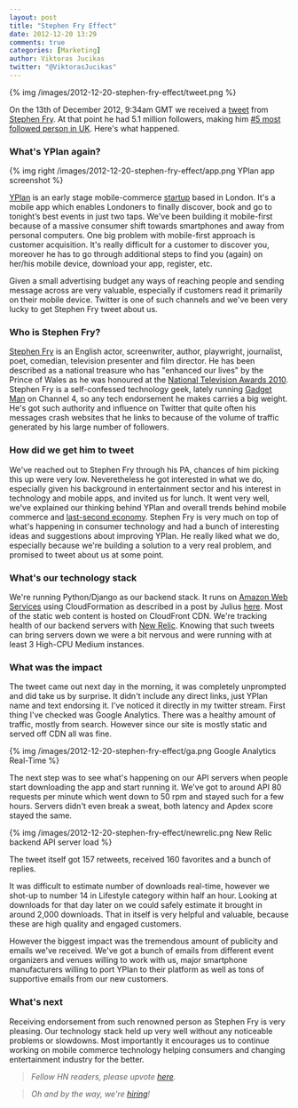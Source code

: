 ```yaml
---
layout: post
title: "Stephen Fry Effect"
date: 2012-12-20 13:29
comments: true
categories: [Marketing]
author: Viktoras Jucikas
twitter: "@ViktorasJucikas"
---
```



{% img /images/2012-12-20-stephen-fry-effect/tweet.png %}

On the 13th of December 2012, 9:34am GMT we received a [tweet](https://twitter.com/stephenfry/status/279157424642994177) 
from [Stephen Fry](http://en.wikipedia.org/wiki/Stephen_Fry). At that point he had 5.1 million followers, making him [#5 most followed person in
UK](http://twitaholic.com/top100/followers/). Here's what happened.

<!-- more -->

### What's YPlan again? 

{% img right /images/2012-12-20-stephen-fry-effect/app.png YPlan app screenshot %}

[YPlan](https://yplanapp.com) is an early stage mobile-commerce [startup](https://yplanapp.com) based in London. 
It's a mobile app which enables Londoners to finally discover, book and go to tonight’s best events in just two taps.
We've been building it mobile-first because of a massive consumer shift towards smartphones 
and away from personal computers. One big problem with mobile-first approach is customer acquisition. 
It's really difficult for a customer to discover you, moreover he has to go through additional
steps to find you (again) on her/his mobile device, download your app, register, etc. 

Given a small advertising budget any ways of reaching people and sending message across are very valuable, 
especially if customers read it primarily on their mobile device. Twitter is one of such channels
and we've been very lucky to get Stephen Fry tweet about us.

### Who is Stephen Fry?

[Stephen Fry](http://en.wikipedia.org/wiki/Stephen_Fry) is an English actor, screenwriter, author, playwright,
journalist, poet, comedian, television presenter and film director. He has been described as a national treasure
who has "enhanced our lives" by the Prince of Wales as he was honoured at the [National Television
Awards 2010](http://www.telegraph.co.uk/culture/tvandradio/7039549/Stephen-Fry-is-a-national-treasure-says-Prince-Charles.html).
Stephen Fry is a self-confessed technology geek, lately running [Gadget Man](http://www.channel4.com/programmes/stephen-fry-gadget-man) on Channel 4, so
any tech endorsement he makes carries a big weight. He's got such authority and influence on Twitter 
that quite often his messages crash websites that he links to
because of the volume of traffic generated by his large number of followers.

### How did we get him to tweet

We've reached out to Stephen Fry through his PA, chances of him picking this up were very low. Neveretheless
he got interested in what we do, especially given his background in entertainment sector and his interest
in technology and mobile apps, and invited us for lunch. It went very well, we've explained our thinking 
behind YPlan and overall trends behind mobile commerce and [last-second economy](http://www.forbes.com/sites/bruceupbin/2012/12/14/winners-and-losers-in-the-last-second-economy/). 
Stephen Fry is very much on top of what's happening in consumer technology and had a bunch of interesting ideas and suggestions about
improving YPlan. He really liked what we do, especially because we're building a solution to a very real problem, 
and promised to tweet about us at some point.

### What's our technology stack

We're running Python/Django as our backend stack. It runs on [Amazon Web Services](https://aws.amazon.com/) using
CloudFormation as described in a post by Julius [here](/blog/2012/12/05/reusable-infrastructure-the-aws-cloudformation-way/). 
Most of the static web content is hosted on CloudFront CDN. We're tracking health of our backend servers with [New Relic](http://newrelic.com).
Knowing that such tweets can bring servers down we were a bit nervous and were running with at least 3 High-CPU Medium instances.

### What was the impact

The tweet came out next day in the morning, it was completely unprompted and did take us by surprise. 
It didn't include any direct links, just YPlan name and text endorsing it. I've noticed it directly in my twitter stream. 
First thing I've checked was Google Analytics. There was a healthy amount of
traffic, mostly from search. However since our site is mostly static and served off CDN all was fine.

{% img /images/2012-12-20-stephen-fry-effect/ga.png Google Analytics Real-Time %}

The next step was to see what's happening on our API servers when people start downloading the app and start running it. We've got to 
around API 80 requests per minute which went down to 50 rpm and stayed such for a few hours. Servers didn't even break
a sweat, both latency and Apdex score stayed the same.

{% img /images/2012-12-20-stephen-fry-effect/newrelic.png New Relic backend API server load %}

The tweet itself got 157 retweets, received 160 favorites and a bunch of replies.

It was difficult to estimate number of downloads real-time, however we shot-up to number 14 in Lifestyle category within 
half an hour. Looking at downloads for that day later on we could safely estimate it brought in around 2,000 downloads. 
That in itself is very helpful and valuable, because these are high quality and engaged customers.

However the biggest impact was the tremendous amount of publicity and emails we've received. We've got a bunch of emails
from different event organizers and venues willing to work with us, major smartphone manufacturers willing to port YPlan 
to their platform as well as tons of supportive emails from our new customers.

### What's next

Receiving endorsement from such renowned person as Stephen Fry is very pleasing. Our technology stack held up 
very well without any noticeable problems or slowdowns. Most importantly it encourages us to continue working
on mobile commerce technology helping consumers and changing entertainment industry for the better.

> _Fellow HN readers, please upvote [here](https://news.ycombinator.com/item?id=5787093)._

> _Oh and by the way, we're [hiring](http://yplan.theresumator.com/)!_

